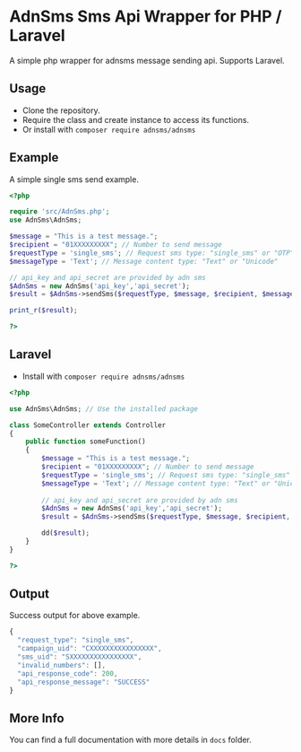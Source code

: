 # AdnSms Sms Api Wrapper for PHP / Laravel
A simple php wrapper for adnsms message sending api. Supports Laravel.

## Usage
- Clone the repository.
- Require the class and create instance to access its functions.
- Or install with `composer require adnsms/adnsms`

## Example
A simple single sms send example.
```php
<?php

require 'src/AdnSms.php';
use AdnSms\AdnSms;

$message = "This is a test message.";
$recipient = "01XXXXXXXXX"; // Number to send message
$requestType = 'single_sms'; // Request sms type: "single_sms" or "OTP"
$messageType = 'Text'; // Message content type: "Text" or "Unicode"

// api_key and api_secret are provided by adn sms
$AdnSms = new AdnSms('api_key','api_secret');
$result = $AdnSms->sendSms($requestType, $message, $recipient, $messageType);

print_r($result);

?>
```

## Laravel
- Install with `composer require adnsms/adnsms`
```php
<?php

use AdnSms\AdnSms; // Use the installed package

class SomeController extends Controller
{
    public function someFunction()
    {
        $message = "This is a test message.";
        $recipient = "01XXXXXXXXX"; // Number to send message
        $requestType = 'single_sms'; // Request sms type: "single_sms" or "OTP"
        $messageType = 'Text'; // Message content type: "Text" or "Unicode"
        
        // api_key and api_secret are provided by adn sms
        $AdnSms = new AdnSms('api_key','api_secret');
        $result = $AdnSms->sendSms($requestType, $message, $recipient, $messageType);

        dd($result);
    }
}

?>
```

## Output
Success output for above example.
```javascript
{				
  "request_type": "single_sms",
  "campaign_uid": "CXXXXXXXXXXXXXXXX",
  "sms_uid": "SXXXXXXXXXXXXXXXX",
  "invalid_numbers": [],
  "api_response_code": 200,
  "api_response_message": "SUCCESS" 
}
```

## More Info
You can find a full documentation with more details in `docs` folder. 
